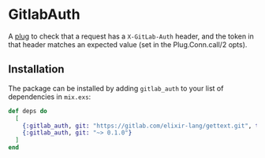 # GitlabAuth

A [plug](https://github.com/elixir-plug/plug) to check that a request has a `X-GitLab-Auth` header, and the token in that header matches an expected value (set in the Plug.Conn.call/2 opts).

## Installation

The package can be installed by adding `gitlab_auth` to your list of dependencies in `mix.exs`:

```elixir
def deps do
  [
    {:gitlab_auth, git: "https://gitlab.com/elixir-lang/gettext.git", tag: "0.1"}
    {:gitlab_auth, git: "~> 0.1.0"}
  ]
end
```

